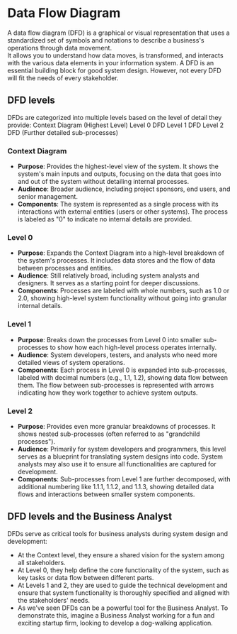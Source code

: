 # Data Flow Diagram
A data flow diagram (DFD) is a graphical or visual representation that uses a standardized set of symbols and notations to describe a business's operations through data movement.  
It allows you to understand how data moves, is transformed, and interacts with the various data elements in your information system.  A DFD is an essential building block for good system design. However, not every DFD will fit the needs of every stakeholder.

## DFD levels
DFDs are categorized into multiple levels based on the level of detail they provide:
Context Diagram (Highest Level)
Level 0 DFD
Level 1 DFD
Level 2 DFD (Further detailed sub-processes)

### Context Diagram
- **Purpose**: Provides the highest-level view of the system. It shows the system's main inputs and outputs, focusing on the data that goes into and out of the system without detailing internal processes.
- **Audience**: Broader audience, including project sponsors, end users, and senior management.
- **Components**: The system is represented as a single process with its interactions with external entities (users or other systems). The process is labeled as "0" to indicate no internal details are provided.

### Level 0
- **Purpose**: Expands the Context Diagram into a high-level breakdown of the system's processes. It includes data stores and the flow of data between processes and entities.
- **Audience**: Still relatively broad, including system analysts and designers. It serves as a starting point for deeper discussions.
- **Components**: Processes are labeled with whole numbers, such as 1.0 or 2.0, showing high-level system functionality without going into granular internal details.

### Level 1 
- **Purpose**: Breaks down the processes from Level 0 into smaller sub-processes to show how each high-level process operates internally.
- **Audience**: System developers, testers, and analysts who need more detailed views of system operations.
- **Components**: Each process in Level 0 is expanded into sub-processes, labeled with decimal numbers (e.g., 1.1, 1.2), showing data flow between them. The flow between sub-processes is represented with arrows indicating how they work together to achieve system outputs.

### Level 2
- **Purpose**: Provides even more granular breakdowns of processes. It shows nested sub-processes (often referred to as "grandchild processes").
- **Audience**: Primarily for system developers and programmers, this level serves as a blueprint for translating system designs into code. System analysts may also use it to ensure all functionalities are captured for development.
- **Components**: Sub-processes from Level 1 are further decomposed, with additional numbering like 1.1.1, 1.1.2, and 1.1.3, showing detailed data flows and interactions between smaller system components.

## DFD levels and the Business Analyst
DFDs serve as critical tools for business analysts during system design and development:
- At the Context level, they ensure a shared vision for the system among all stakeholders.
- At Level 0, they help define the core functionality of the system, such as key tasks or data flow between different parts.
- At Levels 1 and 2, they are used to guide the technical development and ensure that system functionality is thoroughly specified and aligned with the stakeholders' needs.
- As we’ve seen DFDs can be a powerful tool for the Business Analyst.  To demonstrate this, imagine a Business Analyst working for a fun and exciting startup firm, looking to develop a dog-walking application.
